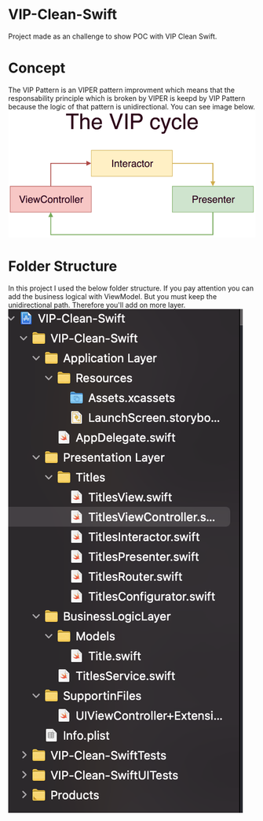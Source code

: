 # VIP-Clean-Swift
Project made as an challenge to show POC with VIP Clean Swift.

# Concept
The VIP Pattern is an VIPER pattern improvment which means that the responsability principle which is broken by VIPER is keepd by VIP Pattern because the logic of
that pattern is unidirectional. You can see image below.<br/>
<img src="https://github.com/renatomateusx/VIP-Clean-Swift/blob/master/the-vip-cycle.png" title="VIP Clean Swift">

# Folder Structure
In this project I used the below folder structure. If you pay attention you can add the business logical with ViewModel. But you must keep the unidirectional path. Therefore you'll add on more layer.<br/>
<img src="https://github.com/renatomateusx/VIP-Clean-Swift/blob/master/folderStructure.png" title="VIP Clean Swift">
